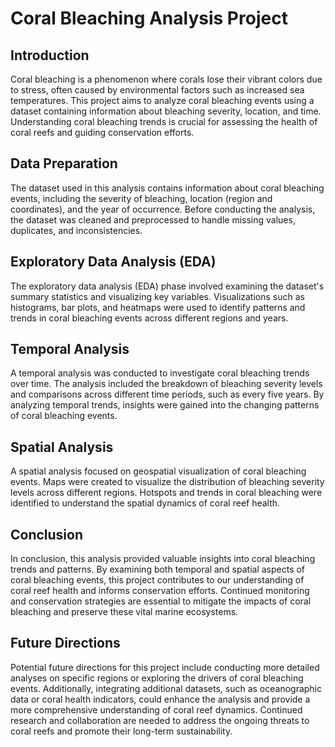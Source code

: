 # Coral Bleaching Analysis Project

## Introduction
Coral bleaching is a phenomenon where corals lose their vibrant colors due to stress, often caused by environmental factors such as increased sea temperatures. This project aims to analyze coral bleaching events using a dataset containing information about bleaching severity, location, and time. Understanding coral bleaching trends is crucial for assessing the health of coral reefs and guiding conservation efforts.

## Data Preparation
The dataset used in this analysis contains information about coral bleaching events, including the severity of bleaching, location (region and coordinates), and the year of occurrence. Before conducting the analysis, the dataset was cleaned and preprocessed to handle missing values, duplicates, and inconsistencies.

## Exploratory Data Analysis (EDA)
The exploratory data analysis (EDA) phase involved examining the dataset's summary statistics and visualizing key variables. Visualizations such as histograms, bar plots, and heatmaps were used to identify patterns and trends in coral bleaching events across different regions and years.

## Temporal Analysis
A temporal analysis was conducted to investigate coral bleaching trends over time. The analysis included the breakdown of bleaching severity levels and comparisons across different time periods, such as every five years. By analyzing temporal trends, insights were gained into the changing patterns of coral bleaching events.

## Spatial Analysis
A spatial analysis focused on geospatial visualization of coral bleaching events. Maps were created to visualize the distribution of bleaching severity levels across different regions. Hotspots and trends in coral bleaching were identified to understand the spatial dynamics of coral reef health.

## Conclusion
In conclusion, this analysis provided valuable insights into coral bleaching trends and patterns. By examining both temporal and spatial aspects of coral bleaching events, this project contributes to our understanding of coral reef health and informs conservation efforts. Continued monitoring and conservation strategies are essential to mitigate the impacts of coral bleaching and preserve these vital marine ecosystems.

## Future Directions
Potential future directions for this project include conducting more detailed analyses on specific regions or exploring the drivers of coral bleaching events. Additionally, integrating additional datasets, such as oceanographic data or coral health indicators, could enhance the analysis and provide a more comprehensive understanding of coral reef dynamics. Continued research and collaboration are needed to address the ongoing threats to coral reefs and promote their long-term sustainability.
